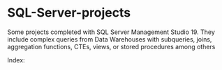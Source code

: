 # SQL-Server-projects

Some projects completed with SQL Server Management Studio 19. They include complex queries from Data Warehouses with subqueries, joins, aggregation functions, CTEs, views, or stored procedures among others

Index:
